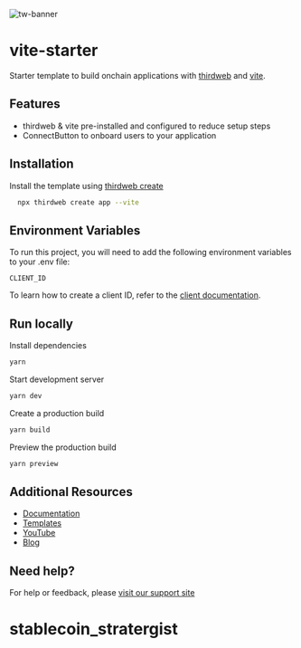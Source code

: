
![tw-banner](https://github.com/thirdweb-example/vite-starter/assets/57885104/cfe2164b-b50b-4d8e-aaaa-31331da2d647)

# vite-starter

Starter template to build onchain applications with [thirdweb](https://thirdweb.com) and [vite](https://vitejs.dev/). 

## Features 

- thirdweb & vite pre-installed and configured to reduce setup steps
- ConnectButton to onboard users to your application

## Installation

Install the template using [thirdweb create](https://portal.thirdweb.com/cli/create)

```bash
  npx thirdweb create app --vite
```

## Environment Variables

To run this project, you will need to add the following environment variables to your .env file:

`CLIENT_ID`

To learn how to create a client ID, refer to the [client documentation](https://portal.thirdweb.com/typescript/v5/client). 

## Run locally

Install dependencies

```bash
yarn
```

Start development server

```bash
yarn dev
```

Create a production build

```bash
yarn build
```

Preview the production build

```bash
yarn preview
```

## Additional Resources

- [Documentation](https://portal.thirdweb.com/typescript/v5)
- [Templates](https://thirdweb.com/templates)
- [YouTube](https://www.youtube.com/c/thirdweb)
- [Blog](https://blog.thirdweb.com)

## Need help?

For help or feedback, please [visit our support site](https://thirdweb.com/support)
# stablecoin_stratergist
